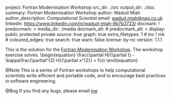 project: Fortran Modernisation Workshop
src_dir: ./src
output_dir: ./doc
summary: Fortran Modernisation Workshop
author: Wadud Miah
author_description: Computational Scientist
email: wadud.miah@nag.co.uk
linkedin: https://www.linkedin.com/in/wadud-miah-9b7b3723/
docmark: !
predocmark: >
media_dir: ./media
docmark_alt: #
predocmark_alt: <
display: public
         protected
         private
source: true
graph: true
extra_filetypes: 1 #
		 inc !
		 mk #
coloured_edges: true
search: true
warn: false
license: by-nc
version: 1.1.1

This is the solution for the [Fortran Modernisation Workshop](https://www.nag.co.uk/content/fortran-modernization-workshop).
The workshop exercise solves.
\begin{equation}
\frac{\partial H}{\partial t} - \kappa\frac{\partial^{2} H}{\partial x^{2}} = f(x)
\end{equation}

@Note
This is a series of Fortran workshops to help computational scientists write
efficient and portable code, and to encourage best practices in software
engineering.

@Bug
If you find any bugs, please email [me](mailto:wadud.miah@nag.co.uk)

